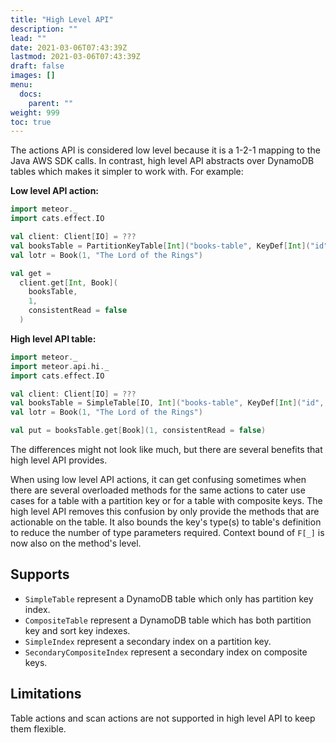 ```yaml
---
title: "High Level API"
description: ""
lead: ""
date: 2021-03-06T07:43:39Z
lastmod: 2021-03-06T07:43:39Z
draft: false
images: []
menu: 
  docs:
    parent: ""
weight: 999
toc: true
---
```


The actions API is considered low level because it is a 1-2-1 mapping to the Java AWS SDK calls.
In contrast, high level API abstracts over DynamoDB tables which makes it simpler to work with.
For example:

**Low level API action:**

```scala
import meteor._
import cats.effect.IO

val client: Client[IO] = ???
val booksTable = PartitionKeyTable[Int]("books-table", KeyDef[Int]("id", DynamoDbType.N))
val lotr = Book(1, "The Lord of the Rings")

val get =
  client.get[Int, Book](
    booksTable,
    1,
    consistentRead = false
  )
```

**High level API table:**

```scala
import meteor._
import meteor.api.hi._
import cats.effect.IO

val client: Client[IO] = ???
val booksTable = SimpleTable[IO, Int]("books-table", KeyDef[Int]("id", DynamoDbType.N), client)
val lotr = Book(1, "The Lord of the Rings")

val put = booksTable.get[Book](1, consistentRead = false)
```

The differences might not look like much, but there are several benefits that high level API 
provides. 

When using low level API actions, it can get confusing sometimes when there are several 
overloaded methods for the same actions to cater use cases for a table with a partition key or for 
a table with composite keys. The high level API removes this confusion by only provide the methods
that are actionable on the table. It also bounds the key's type(s) to table's definition to reduce 
the number of type parameters required. Context bound of `F[_]` is now also on the method's level. 

## Supports

- `SimpleTable` represent a DynamoDB table which only has partition key index.
- `CompositeTable` represent a DynamoDB table which has both partition key and sort key indexes.
- `SimpleIndex` represent a secondary index on a partition key.
- `SecondaryCompositeIndex` represent a secondary index on composite keys.

## Limitations

Table actions and scan actions are not supported in high level API to keep them flexible.

